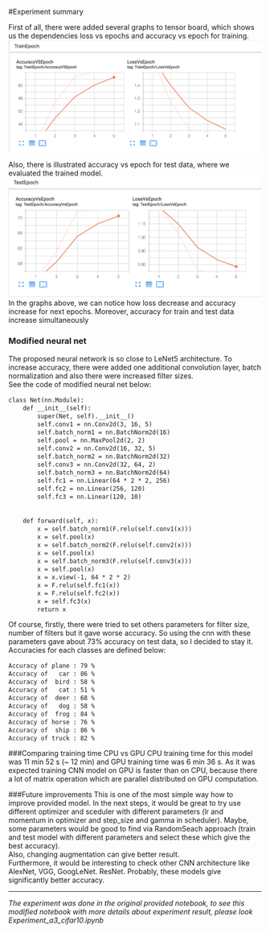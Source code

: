 #Experiment summary 

First of all, there were added several graphs to tensor board, which shows us the dependencies loss vs epochs and accuracy vs epoch for training. 
         ![Train graphs](images/Train_graphs.png ) 
         
Also, there is illustrated accuracy vs epoch for test data, where we evaluated the trained model.
![Train graphs](images/Test_graphs.png ) 
In the graphs above, we can notice how loss decrease and accuracy increase for next epochs.
Moreover, accuracy for train and test data increase simultaneously 

### Modified  neural net
The proposed neural network is so close to LeNet5 architecture. 
To increase accuracy, there were added one additional convolution layer, batch normalization and also there were increased filter sizes.<br>
See the code of modified neural net below:
```
class Net(nn.Module):
    def __init__(self):
        super(Net, self).__init__()
        self.conv1 = nn.Conv2d(3, 16, 5)
        self.batch_norm1 = nn.BatchNorm2d(16)
        self.pool = nn.MaxPool2d(2, 2)
        self.conv2 = nn.Conv2d(16, 32, 5)
        self.batch_norm2 = nn.BatchNorm2d(32)
        self.conv3 = nn.Conv2d(32, 64, 2)
        self.batch_norm3 = nn.BatchNorm2d(64)
        self.fc1 = nn.Linear(64 * 2 * 2, 256)
        self.fc2 = nn.Linear(256, 120)
        self.fc3 = nn.Linear(120, 10)
        
        
    def forward(self, x):
        x = self.batch_norm1(F.relu(self.conv1(x)))
        x = self.pool(x)
        x = self.batch_norm2(F.relu(self.conv2(x)))
        x = self.pool(x)
        x = self.batch_norm3(F.relu(self.conv3(x)))
        x = self.pool(x)
        x = x.view(-1, 64 * 2 * 2)
        x = F.relu(self.fc1(x))
        x = F.relu(self.fc2(x))
        x = self.fc3(x)
        return x             
```
Of course, firstly, there were tried to set others parameters for filter size, number of filters but it gave worse accuracy. 
So using the cnn with these parameters gave about 73% accuracy on test data, so I decided to stay it. 
Accuracies for each classes are defined below:
```
Accuracy of plane : 79 %
Accuracy of   car : 86 %
Accuracy of  bird : 58 %
Accuracy of   cat : 51 %
Accuracy of  deer : 68 %
Accuracy of   dog : 58 %
Accuracy of  frog : 84 %
Accuracy of horse : 76 %
Accuracy of  ship : 86 %
Accuracy of truck : 82 %
```
###Comparing training time CPU vs GPU
CPU training time for this model was 11 min 52 s (~ 12 min) and GPU training time was 6 min 36 s. 
As it was expected training CNN model on GPU is faster than on CPU, because there a lot of matrix operation which are parallel distributed on GPU computation.

###Future improvements 
This is one of the most simple way how to improve provided model. In the next steps, it would be great to try use 
different optimizer and sceduler with different parameters (lr and momentum in optimizer and step_size and gamma in scheduler).
Maybe, some parameters would be good to find via RandomSeach approach (train and test model with different parameters and select these which give the best accuracy).<br>
Also, changing augmentation can give better result. <br>
Furthermore, it would be interesting to check other CNN architecture like AlexNet, VGG, GoogLeNet. ResNet.
Probably, these models give significantly better accuracy. <br>

___

 *The experiment was done in the original provided notebook, to see this modified notebook with more details about experiment result, please look Experiment_a3_cifar10.ipynb*




